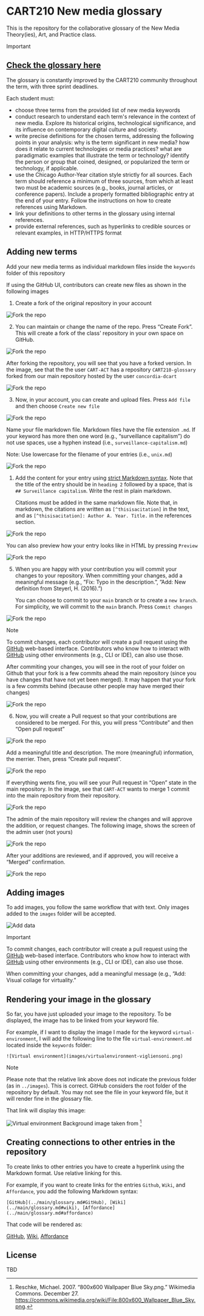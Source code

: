 # CART210 New media glossary
This is the repository for the collaborative glossary of the New Media Theory(ies), Art, and Practice class.

>[!IMPORTANT]
> ## [Check the glossary here](./glossary.md)

The glossary is constantly improved by the CART210 community throughout the term, with three sprint deadlines.






Each student must:

- choose three terms from the provided list of new media keywords
- conduct research to understand each term's relevance in the context of new media. Explore its historical origins, technological significance, and its influence on contemporary digital culture and society.
- write precise definitions for the chosen terms, addressing the following points in your analysis: why is the term significant in new media? how does it relate to current technologies or media practices? what are paradigmatic examples that illustrate the term or technology? identify the person or group that coined, designed, or popularized the term or technology, if applicable.
- use the Chicago Author-Year citation style strictly for all sources. Each term should reference a minimum of three sources, from which at least two must be academic sources (e.g., books, journal articles, or conference papers).
Include a properly formatted bibliographic entry at the end of your entry. Follow the instructions on how to create references using Markdown.
- link your definitions to other terms in the glossary using internal references.
- provide external references, such as hyperlinks to credible sources or relevant examples, in HTTP/HTTPS format

## Adding new terms

Add your new media terms as individual markdown files inside the `keywords` folder of this repository

If using the GitHub UI, contributors can create new files as shown in the following images

1. Create a fork of the original repository in your account

![Fork the repo](images/PR-01.png)

2. You can maintain or change the name of the repo. Press “Create Fork”. This will create a fork of the class' repository in your own space on GitHub.

![Fork the repo](images/PR-02.png)

After forking the repository, you will see that you have a forked version. In the image, see that the the user `CART-ACT` has a repository `CART210-glossary` forked from our main repository hosted by the user `concordia-dcart`

![Fork the repo](images/PR-03.png)

3. Now, in your account, you can create and upload files. Press `Add file` and then choose `Create new file`

![Fork the repo](images/PR-04.png)



Name your file markdown file. Markdown files have the file extension `.md`. If your keyword has more then one word (e.g., “surveillance capitalism”) do not use spaces, use a hyphen instead (i.e., `surveillance-capitalism.md`)

Note: Use lowercase for the filename of your entries (i.e., `unix.md`)

![Fork the repo](images/PR-05.png)

1. Add the content for your entry using [strict Markdown syntax](https://docs.github.com/en/get-started/writing-on-github/getting-started-with-writing-and-formatting-on-github/basic-writing-and-formatting-syntax). Note that the title of the entry should be in `heading 2` followed by a space, that is `## Surveillance capitalism`. Write the rest in plain markdown.

    Citations must be added in the same markdown file. Note that, in markdown, the citations are written as `[^thisisacitation]` in the text, and as `[^thisisacitation]: Author A. Year. Title.` in the references section. 


![Fork the repo](images/PR-06.png)

You can also preview how your entry looks like in HTML by pressing `Preview`

![Fork the repo](images/PR-07.png)




5. When you are happy with your contribution you will commit your changes to your repository. When committing your changes, add a meaningful message (e.g., ”Fix: Typo in the description.”, ”Add: New definition from Steyerl, H. (2016).”)

    You can choose to commit to your `main` branch or to create a `new branch`. For simplicity, we will commit to the `main` branch. Press `Commit changes`

![Fork the repo](images/PR-08.png)

>[!NOTE]
> To commit changes, each contributor will create a pull request using the [GitHub](../main/glossary.md#GitHub) web-based interface. Contributors who know how to interact with [GitHub](../main/glossary.md#GitHub) using other environments (e.g., CLI or IDE), can also use those.

After commiting your changes, you will see in the root of your folder on Github that your fork is a few commits ahead the main repository (since you have changes that have not yet been merged). It may happen that your fork is a few commits behind (because other people may have merged their changes)

![Fork the repo](images/PR-09.png)

6. Now, you will create a Pull request so that your contributions are considered to be merged. For this, you will press “Contribute” and then “Open pull request”

![Fork the repo](images/PR-10.png)

Add a meaningful title and description. The more (meaningful) information, the merrier. Then, press “Create pull request”.

![Fork the repo](images/PR-11.png)

If everything wents fine, you will see your Pull request in “Open” state in the main repository. In the image, see that `CART-ACT` wants to merge 1 commit into the main repository from their repository.

![Fork the repo](images/PR-12.png)

The admin of the main repository will review the changes and will approve the addition, or request changes. The following image, shows the screen of the admin user (not yours)

![Fork the repo](images/PR-13.png)

After your additions are reviewed, and if approved, you will receive a “Merged” confirmation.

![Fork the repo](images/PR-14.png)


## Adding images

To add images, you follow the same workflow that with text. Only images added to the `images` folder will be accepted.

![Add data](images/04-upload-files.png)

>[!IMPORTANT]
> To commit changes, each contributor will create a pull request using the [GitHub](../main/glossary.md#GitHub) web-based interface. Contributors who know how to interact with [GitHub](../main/glossary.md#GitHub) using other environments (e.g., CLI or IDE), can also use those.

When committing your changes, add a meaningful message (e.g., ”Add: Visual collage for virtuality.”



## Rendering your image in the glossary

So far, you have just uploaded your image to the repository. To be displayed, the image has to be linked from your keyword file.

For example, if I want to display the image I made for the keyword `virtual-environment`, I will add the following line to the file `virtual-environment.md` located inside the `keywords` folder:

```![Virtual environment](images/virtualenvironment-vigliensoni.png)```

> [!NOTE]  
> Please note that the relative link above does not indicate the previous folder (as in `../images`). This is correct. GitHub considers the root folder of the repository by default. You may not see the file in your keyword file, but it will render fine in the glossary file.


That link will display this image:

![Virtual environment](images/virtualenvironment-vigliensoni.png)
Background image taken from [^reschke07wallpaper]

[^reschke07wallpaper]: Reschke, Michael. 2007. “800x600 Wallpaper Blue Sky.png.” Wikimedia Commons. December 27. https://commons.wikimedia.org/wiki/File:800x600_Wallpaper_Blue_Sky.png.


## Creating connections to other entries in the repository

To create links to other entries you have to create a hyperlink using the Markdown format. Use relative linking for this. 

For example, if you want to create links for the entries `Github`, `Wiki`, and `Affordance`, you add the following Markdown syntax:

```
[GitHub](../main/glossary.md#GitHub), [Wiki](../main/glossary.md#wiki), [Affordance](../main/glossary.md#affordance)
```

That code will be rendered as:

[GitHub](../main/glossary.md#GitHub), [Wiki](../main/glossary.md#wiki), [Affordance](../main/glossary.md#affordance)


## License

TBD

